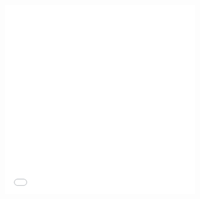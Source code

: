 <iframe width="100%" height="500" src="//jsrun.net/eJqKp/embedded/all/light/" allowfullscreen="allowfullscreen" frameborder="0"></iframe>